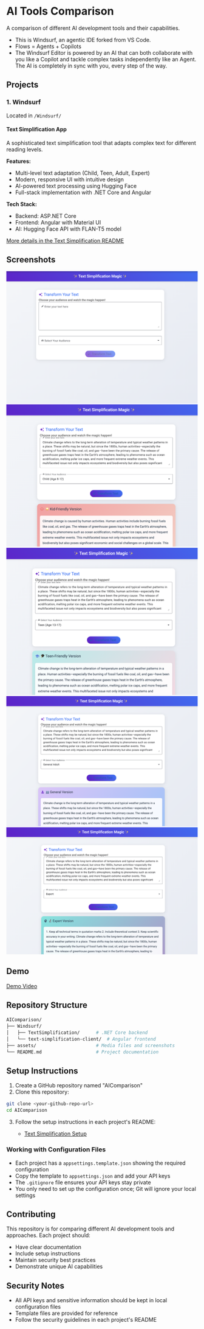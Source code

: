 # AI Tools Comparison

A comparison of different AI development tools and their capabilities.

- This is Windsurf, an agentic IDE forked from VS Code.
- Flows = Agents + Copilots
- The Windsurf Editor is powered by an AI that can both collaborate with you like a Copilot and tackle complex tasks independently like an Agent. The AI is completely in sync with you, every step of the way.

## Projects

### 1. Windsurf

Located in `/Windsurf/`

#### Text Simplification App

A sophisticated text simplification tool that adapts complex text for different reading levels.

**Features:**

- Multi-level text adaptation (Child, Teen, Adult, Expert)
- Modern, responsive UI with intuitive design
- AI-powered text processing using Hugging Face
- Full-stack implementation with .NET Core and Angular

**Tech Stack:**

- Backend: ASP.NET Core
- Frontend: Angular with Material UI
- AI: Hugging Face API with FLAN-T5 model

[More details in the Text Simplification README](./Windsurf/TextSimplification/README.md)

## Screenshots

![Home Page](./assets/homescreen.png)
![Child](./assets/child.png)
![Teen](./assets/teen.png)
![Adult](./assets/adult.png)
![Expert](./assets/expert.png)

## Demo

[Demo Video](./assets/demo.mp4)

## Repository Structure

```bash
AIComparison/
├── Windsurf/
│   ├── TextSimplification/      # .NET Core backend
│   └── text-simplification-client/  # Angular frontend
├── assets/                      # Media files and screenshots
└── README.md                    # Project documentation
```

## Setup Instructions

1. Create a GitHub repository named "AIComparison"
2. Clone this repository:

```bash
git clone <your-github-repo-url>
cd AIComparison
```

3. Follow the setup instructions in each project's README:

   - [Text Simplification Setup](./Windsurf/TextSimplification/README.md)

### Working with Configuration Files

- Each project has a `appsettings.template.json` showing the required configuration
- Copy the template to `appsettings.json` and add your API keys
- The `.gitignore` file ensures your API keys stay private
- You only need to set up the configuration once; Git will ignore your local settings

## Contributing

This repository is for comparing different AI development tools and approaches. Each project should:

- Have clear documentation
- Include setup instructions
- Maintain security best practices
- Demonstrate unique AI capabilities

## Security Notes

- All API keys and sensitive information should be kept in local configuration files
- Template files are provided for reference
- Follow the security guidelines in each project's README
